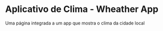 # Aplicativo de Clima - Wheather App

Uma página integrada a um app que mostra o clima da cidade local
